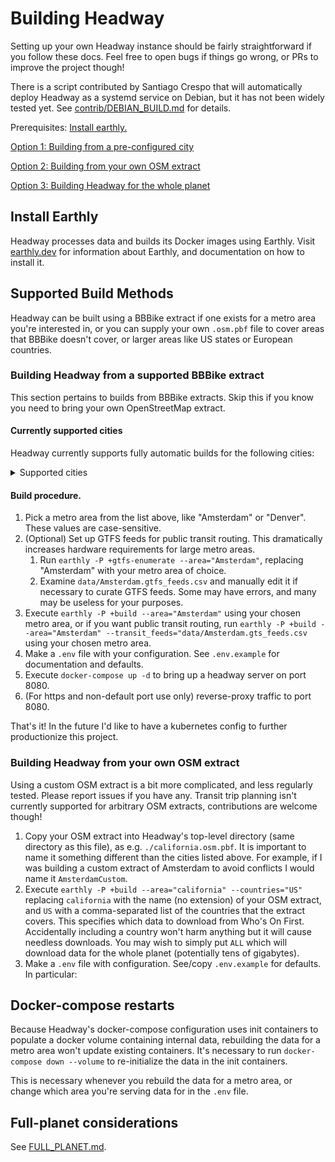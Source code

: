 # Building Headway

Setting up your own Headway instance should be fairly straightforward if you follow these docs. Feel free to open bugs if things go wrong, or PRs to improve the project though!

There is a script contributed by Santiago Crespo that will automatically deploy Headway as a systemd service on Debian, but it has not been widely tested yet. See [contrib/DEBIAN_BUILD.md](./contrib/DEBIAN_BUILD.md) for details.

Prerequisites: [Install earthly.](#install-earthly)

[Option 1: Building from a pre-configured city](#building-headway-from-a-supported-bbbike-extract)

[Option 2: Building from your own OSM extract](#building-headway-from-your-own-osm-extract)

[Option 3: Building Headway for the whole planet](#full-planet-considerations)

## Install Earthly

Headway processes data and builds its Docker images using Earthly. Visit [earthly.dev](https://earthly.dev/) for information about Earthly, and documentation on how to install it.

## Supported Build Methods

Headway can be built using a BBBike extract if one exists for a metro area you're interested in, or you can supply your own `.osm.pbf` file to cover areas that BBBike doesn't cover, or larger areas like US states or European countries.

### Building Headway from a supported BBBike extract

This section pertains to builds from BBBike extracts. Skip this if you know you need to bring your own OpenStreetMap extract.

#### Currently supported cities

Headway currently supports fully automatic builds for the following cities:

<details>
  <summary>Supported cities</summary>
   Aachen, Aarhus, Adelaide, Albuquerque, Alexandria, Amsterdam, Antwerpen, Arnhem, Auckland, Augsburg, Austin, Baghdad, Baku, Balaton, Bamberg, Bangkok, Barcelona, Basel, Beijing, Beirut, Berkeley, Berlin, Bern, Bielefeld, Birmingham, Bochum, Bogota, Bombay, Bonn, Bordeaux, Boulder, BrandenburgHavel, Braunschweig, Bremen, Bremerhaven, Brisbane, Bristol, Brno, Bruegge, Bruessel, Budapest, BuenosAires, Cairo, Calgary, Cambridge, CambridgeMa, Canberra, CapeTown, Chemnitz, Chicago, ClermontFerrand, Colmar, Copenhagen, Cork, Corsica, Corvallis, Cottbus, Cracow, CraterLake, Curitiba, Cusco, Dallas, Darmstadt, Davis, DenHaag, Denver, Dessau, Dortmund, Dresden, Dublin, Duesseldorf, Duisburg, Edinburgh, Eindhoven, Emden, Erfurt, Erlangen, Eugene, Flensburg, FortCollins, Frankfurt, FrankfurtOder, Freiburg, Gdansk, Genf, Gent, Gera, Glasgow, Gliwice, Goerlitz, Goeteborg, Goettingen, Graz, Groningen, Halifax, Halle, Hamburg, Hamm, Hannover, Heilbronn, Helsinki, Hertogenbosch, Huntsville, Innsbruck, Istanbul, Jena, Jerusalem, Johannesburg, Kaiserslautern, Karlsruhe, Kassel, Katowice, Kaunas, Kiel, Kiew, Koblenz, Koeln, Konstanz, LakeGarda, LaPaz, LaPlata, Lausanne, Leeds, Leipzig, Lima, Linz, Lisbon, Liverpool, Ljubljana, Lodz, London, Luebeck, Luxemburg, Lyon, Maastricht, Madison, Madrid, Magdeburg, Mainz, Malmoe, Manchester, Mannheim, Marseille, Melbourne, Memphis, MexicoCity, Miami, Minsk, Moenchengladbach, Montevideo, Montpellier, Montreal, Moscow, Muenchen, Muenster, NewDelhi, NewOrleans, NewYork, Nuernberg, Oldenburg, Oranienburg, Orlando, Oslo, Osnabrueck, Ostrava, Ottawa, Paderborn, Palma, PaloAlto, Paris, Perth, Philadelphia, PhnomPenh, Portland, PortlandME, Porto, PortoAlegre, Potsdam, Poznan, Prag, Providence, Regensburg, Riga, RiodeJaneiro, Rostock, Rotterdam, Ruegen, Saarbruecken, Sacramento, Saigon, Salzburg, SanFrancisco, SanJose, SanktPetersburg, SantaBarbara, SantaCruz, Santiago, Sarajewo, Schwerin, Seattle, Seoul, Sheffield, Singapore, Sofia, Stockholm, Stockton, Strassburg, Stuttgart, Sucre, Sydney, Szczecin, Tallinn, Tehran, Tilburg, Tokyo, Toronto, Toulouse, Trondheim, Tucson, Turin, UlanBator, Ulm, Usedom, Utrecht, Vancouver, Victoria, WarenMueritz, Warsaw, WashingtonDC, Waterloo, Wien, Wroclaw, Wuerzburg, Wuppertal, Zagreb, Zuerich
</details>

#### Build procedure.

1. Pick a metro area from the list above, like "Amsterdam" or "Denver". These values are case-sensitive.
2. (Optional) Set up GTFS feeds for public transit routing. This dramatically increases hardware requirements for large metro areas.
   1. Run `earthly -P +gtfs-enumerate --area="Amsterdam"`, replacing "Amsterdam" with your metro area of choice.
   2. Examine `data/Amsterdam.gtfs_feeds.csv` and manually edit it if necessary to curate GTFS feeds. Some may have errors, and many may be useless for your purposes.
3. Execute `earthly -P +build --area="Amsterdam"` using your chosen metro area, or if you want public transit routing, run `earthly -P +build --area="Amsterdam" --transit_feeds="data/Amsterdam.gts_feeds.csv` using your chosen metro area.
4. Make a `.env` file with your configuration. See `.env.example` for documentation and defaults.
5. Execute `docker-compose up -d` to bring up a headway server on port 8080.
6. (For https and non-default port use only) reverse-proxy traffic to port 8080.

That's it! In the future I'd like to have a kubernetes config to further productionize this project.

### Building Headway from your own OSM extract

Using a custom OSM extract is a bit more complicated, and less regularly tested. Please report issues if you have any. Transit trip planning isn't currently supported for arbitrary OSM extracts, contributions are welcome though!

1. Copy your OSM extract into Headway's top-level directory (same directory as this file), as e.g. `./california.osm.pbf`. It is important to name it something different than the cities listed above. For example, if I was building a custom extract of Amsterdam to avoid conflicts I would name it `AmsterdamCustom`.
2. Execute `earthly -P +build --area="california" --countries="US"` replacing `california` with the name (no extension) of your OSM extract, and `US` with a comma-separated list of the countries that the extract covers. This specifies which data to download from Who's On First. Accidentally including a country won't harm anything but it will cause needless downloads. You may wish to simply put `ALL` which will download data for the whole planet (potentially tens of gigabytes).
3. Make a `.env` file with configuration. See/copy `.env.example` for defaults. In particular:

## Docker-compose restarts

Because Headway's docker-compose configuration uses init containers to populate a docker volume containing internal data, rebuilding the data for a metro area won't update existing containers. It's necessary to run `docker-compose down --volume` to re-initialize the data in the init containers.

This is necessary whenever you rebuild the data for a metro area, or change which area you're serving data for in the `.env` file.

## Full-planet considerations

See [FULL_PLANET.md](./FULL_PLANET.md).
